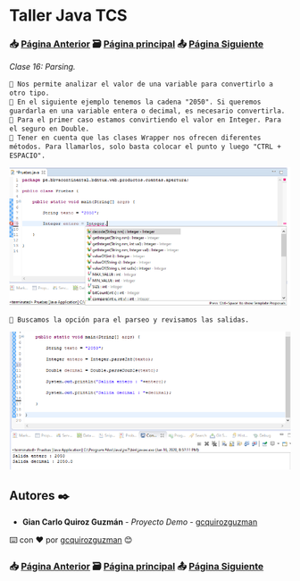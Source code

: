 # Taller Java TCS
### 📥 [Página Anterior](https://github.com/gcquirozguzman/java-tcs-202001/tree/CAST100001) 🗃️ [Página principal](https://github.com/gcquirozguzman/java-tcs-202001) 📤 [Página Siguiente](https://github.com/gcquirozguzman/java-tcs-202001/tree/BD00100001)

_Clase 16: Parsing._

```
📢 Nos permite analizar el valor de una variable para convertirlo a otro tipo.
📢 En el siguiente ejemplo tenemos la cadena "2050". Si queremos guardarla en una variable entera o decimal, es necesario convertirla.
📢 Para el primer caso estamos convirtiendo el valor en Integer. Para el seguro en Double.
📢 Tener en cuenta que las clases Wrapper nos ofrecen diferentes métodos. Para llamarlos, solo basta colocar el punto y luego "CTRL + ESPACIO".
```

![Error: imagen no ha sido cargada](https://github.com/gcquirozguzman/java-tcs-202001/blob/master/imagenes/PRS0100001_2.png)

```
📢 Buscamos la opción para el parseo y revisamos las salidas.
```

![Error: imagen no ha sido cargada](https://github.com/gcquirozguzman/java-tcs-202001/blob/master/imagenes/PRS0100001_1.png)

## Autores ✒️

* **Gian Carlo Quiroz Guzmán** - *Proyecto Demo* - [gcquirozguzman](https://github.com/gcquirozguzman)

⌨️ con ❤️ por [gcquirozguzman](https://github.com/gcquirozguzman) 😊

### 📥 [Página Anterior](https://github.com/gcquirozguzman/java-tcs-202001/tree/CAST100001) 🗃️ [Página principal](https://github.com/gcquirozguzman/java-tcs-202001) 📤 [Página Siguiente](https://github.com/gcquirozguzman/java-tcs-202001/tree/BD00100001)
